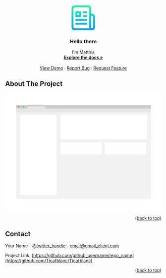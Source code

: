 <div id="top"></div>




<!-- PROJECT LOGO -->
<br />
<div align="center">
  <a href="https://github.com/Ticafblanc/Ticafblanc">
    <img src="images/logo.png" alt="Logo" width="80" height="80">
  </a>

<h3 align="center">Hello there</h3>

  <p align="center">
    I'm Matthis
    <br />
    <a href="https://github.com/Ticafblanc/Ticafblanc"><strong>Explore the docs »</strong></a>
    <br />
    <br />
    <a href="https://github.com/Ticafblanc/Ticafblanc">View Demo</a>
    ·
    <a href="https://github.com/Ticafblanc/Ticafblanc/issues">Report Bug</a>
    ·
    <a href="https://github.com/Ticafblanc/Ticafblanc/issues">Request Feature</a>
  </p>
</div>


<!-- ABOUT THE PROJECT -->
## About The Project

[![Product Name Screen Shot][product-screenshot]](https://example.com)


<p align="right">(<a href="#top">back to top</a>)</p>


<!-- CONTACT -->
## Contact

Your Name - [@twitter_handle](https://twitter.com/twitter_handle) - email@email_client.com

Project Link: [https://github.com/github_username/repo_name](https://github.com/Ticafblanc/Ticafblanc)

<p align="right">(<a href="#top">back to top</a>)</p>


<!-- MARKDOWN LINKS & IMAGES -->
<!-- https://www.markdownguide.org/basic-syntax/#reference-style-links -->
[contributors-shield]: https://img.shields.io/github/contributors/Ticafblanc/Ticafblanc.svg?style=for-the-badge
[contributors-url]: https://github.com/Ticafblanc/Ticafblanc/graphs/contributors
[forks-shield]: https://img.shields.io/github/forks/Ticafblanc/Ticafblanc.svg?style=for-the-badge
[forks-url]: https://github.com/Ticafblanc/Ticafblanc/network/members
[stars-shield]: https://img.shields.io/github/stars/Ticafblanc/Ticafblanc.svg?style=for-the-badge
[stars-url]: https://github.com/Ticafblanc/Ticafblanc/stargazers
[issues-shield]: https://img.shields.io/github/issues/Ticafblanc/Ticafblanc.svg?style=for-the-badge
[issues-url]: https://github.com/Ticafblanc/Ticafblanc/issues
[license-shield]: https://img.shields.io/github/license/Ticafblanc/Ticafblanc.svg?style=for-the-badge
[license-url]: https://github.com/Ticafblanc/Ticafblanc/blob/master/LICENSE.txt
[linkedin-shield]: https://img.shields.io/badge/-LinkedIn-black.svg?style=for-the-badge&logo=linkedin&colorB=555
[linkedin-url]: https://linkedin.com/in/linkedin_username
[product-screenshot]: images/screenshot.png

